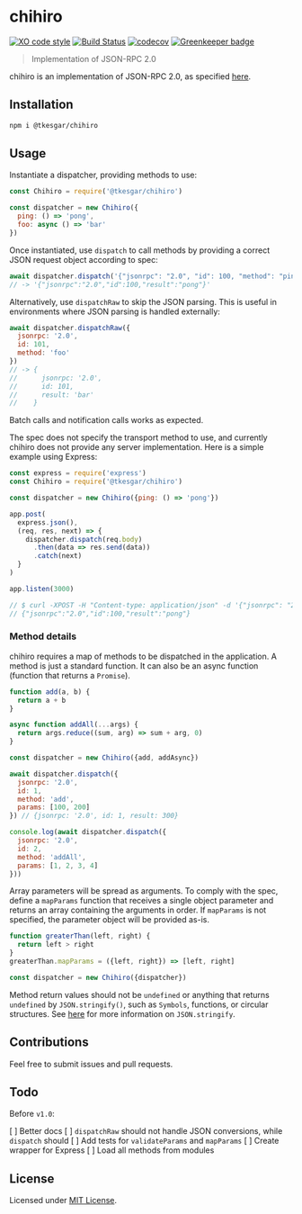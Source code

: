 # chihiro

[![XO code style](https://img.shields.io/badge/code_style-XO-5ed9c7.svg)](https://github.com/xojs/xo)
[![Build Status](https://travis-ci.org/tkesgar/chihiro.svg?branch=master)](https://travis-ci.org/tkesgar/chihiro)
[![codecov](https://codecov.io/gh/tkesgar/chihiro/branch/master/graph/badge.svg)](https://codecov.io/gh/tkesgar/chihiro)
[![Greenkeeper badge](https://badges.greenkeeper.io/tkesgar/chihiro.svg)](https://greenkeeper.io/)

> Implementation of JSON-RPC 2.0

chihiro is an implementation of JSON-RPC 2.0, as specified [here][jsonrpc-spec].

## Installation

```sh
npm i @tkesgar/chihiro
```

## Usage

Instantiate a dispatcher, providing methods to use:

```js
const Chihiro = require('@tkesgar/chihiro')

const dispatcher = new Chihiro({
  ping: () => 'pong',
  foo: async () => 'bar'
})
```

Once instantiated, use `dispatch` to call methods by providing a correct
JSON request object according to spec:

```js
await dispatcher.dispatch('{"jsonrpc": "2.0", "id": 100, "method": "ping"}')
// -> '{"jsonrpc":"2.0","id":100,"result":"pong"}'
```

Alternatively, use `dispatchRaw` to skip the JSON parsing. This is useful in
environments where JSON parsing is handled externally:

```js
await dispatcher.dispatchRaw({
  jsonrpc: '2.0',
  id: 101,
  method: 'foo'
})
// -> {
//      jsonrpc: '2.0',
//      id: 101,
//      result: 'bar'
//    }
```

Batch calls and notification calls works as expected.

The spec does not specify the transport method to use, and currently chihiro
does not provide any server implementation. Here is a simple example using
Express:

```js
const express = require('express')
const Chihiro = require('@tkesgar/chihiro')

const dispatcher = new Chihiro({ping: () => 'pong'})

app.post(
  express.json(),
  (req, res, next) => {
    dispatcher.dispatch(req.body)
      .then(data => res.send(data))
      .catch(next)
  }
)

app.listen(3000)

// $ curl -XPOST -H "Content-type: application/json" -d '{"jsonrpc": "2.0", "id": 100, "method": "ping"}' 'http://localhost:3000'
// {"jsonrpc":"2.0","id":100,"result":"pong"}
```

### Method details

chihiro requires a map of methods to be dispatched in the application. A method
is just a standard function. It can also be an async function (function that
returns a `Promise`).

```js
function add(a, b) {
  return a + b
}

async function addAll(...args) {
  return args.reduce((sum, arg) => sum + arg, 0)
}

const dispatcher = new Chihiro({add, addAsync})

await dispatcher.dispatch({
  jsonrpc: '2.0',
  id: 1,
  method: 'add',
  params: [100, 200]
}) // {jsonrpc: '2.0', id: 1, result: 300}

console.log(await dispatcher.dispatch({
  jsonrpc: '2.0',
  id: 2,
  method: 'addAll',
  params: [1, 2, 3, 4]
}))
```

Array parameters will be spread as arguments. To comply with the spec, define
a `mapParams` function that receives a single object parameter and returns an
array containing the arguments in order. If `mapParams` is not specified, the
parameter object will be provided as-is.

```js
function greaterThan(left, right) {
  return left > right
}
greaterThan.mapParams = ({left, right}) => [left, right]

const dispatcher = new Chihiro({dispatcher})
```

Method return values should not be `undefined` or anything that returns
`undefined` by `JSON.stringify()`, such as `Symbols`, functions, or circular
structures. See [here][stringify] for more information on `JSON.stringify`.

## Contributions

Feel free to submit issues and pull requests.

## Todo

Before `v1.0`:

[ ] Better docs
[ ] `dispatchRaw` should not handle JSON conversions, while `dispatch` should
[ ] Add tests for `validateParams` and `mapParams`
[ ] Create wrapper for Express
[ ] Load all methods from modules

## License

Licensed under [MIT License][license].

[jsonrpc-spec]: https://www.jsonrpc.org/specification#extensions
[license]: https://github.com/tkesgar/chihiro/blob/master/LICENSE
[stringify]: https://developer.mozilla.org/en-US/docs/Web/JavaScript/Reference/Global_Objects/JSON/stringify
